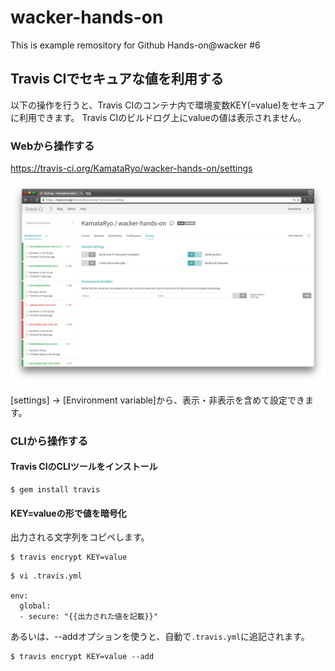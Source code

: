 # wacker-hands-on

This is example remository for Github Hands-on@wacker #6

## Travis CIでセキュアな値を利用する

以下の操作を行うと、Travis CIのコンテナ内で環境変数KEY(=value)をセキュアに利用できます。
Travis CIのビルドログ上にvalueの値は表示されません。

### Webから操作する

https://travis-ci.org/KamataRyo/wacker-hands-on/settings

![screenshot1](screenshots/sc1.png)

[settings] -> [Environment variable]から、表示・非表示を含めて設定できます。

### CLIから操作する

#### Travis CIのCLIツールをインストール

```
$ gem install travis
```

#### KEY=valueの形で値を暗号化

出力される文字列をコピペします。

```
$ travis encrypt KEY=value
```

```
$ vi .travis.yml

env:
  global:
  - secure: "{{出力された値を記載}}"
```

あるいは、--addオプションを使うと、自動で`.travis.yml`に追記されます。

```
$ travis encrypt KEY=value --add
```
